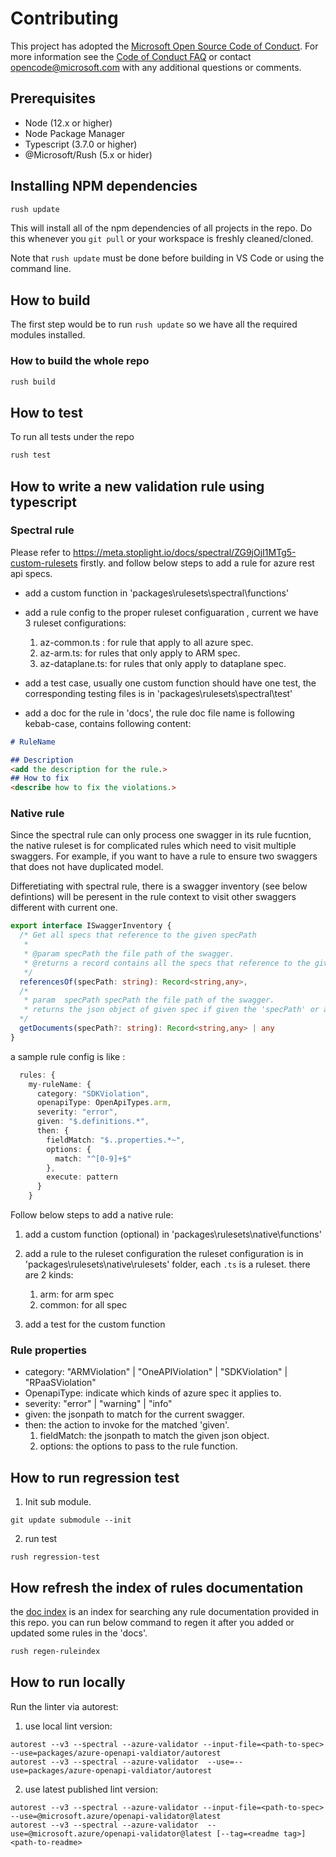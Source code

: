 # Contributing

This project has adopted the [Microsoft Open Source Code of Conduct](https://opensource.microsoft.com/codeofconduct/). For more information see the [Code of Conduct FAQ](https://opensource.microsoft.com/codeofconduct/faq/) or contact [opencode@microsoft.com](mailto:opencode@microsoft.com) with any additional questions or comments.

## Prerequisites

- Node (12.x or higher)
- Node Package Manager
- Typescript (3.7.0 or higher)
- @Microsoft/Rush (5.x or hider)

## Installing NPM dependencies

```bash
rush update
```

This will install all of the npm dependencies of all projects in the
repo. Do this whenever you `git pull` or your workspace is freshly
cleaned/cloned.

Note that `rush update` must be done before building in VS Code or
using the command line.

## How to build

The first step would be to run ```rush update``` so we have all the required modules installed.

### How to build the whole repo

``` bash
rush build
```

## How to test

To run all tests under the repo

```bash
rush test
```

## How to write a new validation rule using typescript

### Spectral rule

Please refer to https://meta.stoplight.io/docs/spectral/ZG9jOjI1MTg5-custom-rulesets firstly.
and follow below steps to add a rule for azure rest api specs.

- add a custom function in 'packages\rulesets\spectral\functions'
- add a rule config to the proper ruleset configuaration , current we have 3 ruleset configurations:
  1. az-common.ts : for rule that apply to all azure spec.
  1. az-arm.ts: for rules that only apply to ARM spec.
  1. az-dataplane.ts: for rules that only apply to dataplane spec.

- add a test case, usually one custom function should have one test, the corresponding testing files is in 'packages\rulesets\spectral\test'

- add a doc for the rule in 'docs', the rule doc file name is following kebab-case, contains following content:

``` md
# RuleName

## Description
<add the description for the rule.>
## How to fix
<describe how to fix the violations.>
```

### Native rule

Since the spectral rule can only process one swagger in its rule fucntion, the native ruleset is for complicated rules which need to visit multiple swaggers. For example, if you want to have a rule to ensure two swaggers that does not have duplicated model.

Differetiating with spectral rule,  there is a swagger inventory (see below defintions) will be peresent in the rule context to visit other swaggers different with current one.

``` ts
export interface ISwaggerInventory {
  /* Get all specs that reference to the given specPath
   * 
   * @param specPath the file path of the swagger.
   * @returns a record contains all the specs that reference to the given spec path, key indicates spec path, value indicates the json object of the spec.
   */
  referencesOf(specPath: string): Record<string,any>,
  /*
   * param  specPath specPath the file path of the swagger.
   * returns the json object of given spec if given the 'specPath' or a Record<string,any> contains all the specs paths and objects if specPath is omitted.
  */
  getDocuments(specPath?: string): Record<string,any> | any
}
```

a sample rule config is like :

``` ts
  rules: {
    my-ruleName: {
      category: "SDKViolation",
      openapiType: OpenApiTypes.arm,
      severity: "error",
      given: "$.definitions.*",
      then: {
        fieldMatch: "$..properties.*~",
        options: {
          match: "^[0-9]+$"
        },
        execute: pattern
      }
    }
```

Follow below steps to add a native rule:
1. add a custom function (optional) in 'packages\rulesets\native\functions'

2. add a rule  to the ruleset configuration
   the ruleset configuration is in 'packages\rulesets\native\rulesets' folder, each `.ts` is a ruleset. there are  2 kinds:
   1. arm: for arm spec
   1. common: for all spec

3. add a test for the custom function

### Rule properties

- category: "ARMViolation" | "OneAPIViolation" | "SDKViolation" | "RPaaSViolation"
- OpenapiType:  indicate which kinds of azure spec it applies to.
- severity:  "error" | "warning" | "info"
- given:  the jsonpath to match for the current swagger.
- then: the action to invoke for the matched 'given'.
  1. fieldMatch: the jsonpath to match the given json object.
  1. options:  the options to pass to the rule function.

## How to run regression test

1. Init sub module.
```
git update submodule --init
```
2. run test
```
rush regression-test
```

## How refresh the index of rules documentation

the [doc index](./docs/rules.md) is an index for searching any rule documentation provided in this repo.
you can run below command to regen it after you added or updated some rules in the 'docs'.
```bash
rush regen-ruleindex
```

## How to run locally

Run the linter via autorest:

1. use local lint version:
```
autorest --v3 --spectral --azure-validator --input-file=<path-to-spec>  --use=packages/azure-openapi-valdiator/autorest
autorest --v3 --spectral --azure-validator  --use=--use=packages/azure-openapi-valdiator/autorest
```
2. use latest published lint version:
```
autorest --v3 --spectral --azure-validator --input-file=<path-to-spec>  --use=@microsoft.azure/openapi-validator@latest
autorest --v3 --spectral --azure-validator  --use=@microsoft.azure/openapi-validator@latest [--tag=<readme tag>] <path-to-readme>
```
